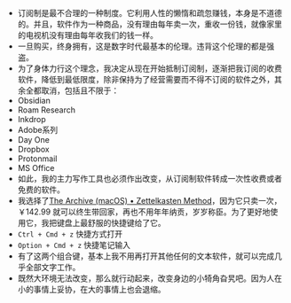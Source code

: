 - 订阅制是最不合理的一种制度。它利用人性的懒惰和疏忽赚钱，本身是不道德的。并且，软件作为一种商品，没有理由每年卖一次，重收一份钱，就像家里的电视机没有理由每年收我们的钱一样。
- 一旦购买，终身拥有，这是数字时代最基本的伦理。违背这个伦理的都是强盗。
- 为了身体力行这个理念，我决定从现在开始抵制订阅制，逐渐把我订阅的收费软件，降低到最低限度，除非保持为了经营需要而不得不订阅的软件之外，其余全都取消，包括且不限于：
- Obsidian
- Roam Research
- Inkdrop
- Adobe系列
- Day One
- Dropbox
- Protonmail
- MS Office
- 如此，我的主力写作工具也必须作出改变，从订阅制软件转成一次性收费或者免费的软件。
- 我选择了[The Archive (macOS) • Zettelkasten Method](https://zettelkasten.de/the-archive/)，因为它只卖一次，￥142.99 就可以终生带回家，再也不用年年纳贡，岁岁称臣。为了更好地使用它，我把键盘上最舒服的快捷键给了它。
- `Ctrl + Cmd + z` 快捷方式打开
- `Option + Cmd + z` 快捷笔记输入
- 有了这两个组合键，基本上我不用再打开其他任何的文本软件，就可以完成几乎全部文字工作。
- 既然大环境无法改变，那么就行动起来，改变身边的小犄角旮旯吧。因为人在小的事情上妥协，在大的事情上也会退缩。
